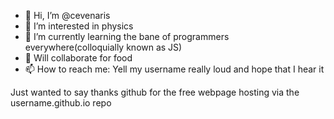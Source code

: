 - 👋 Hi, I’m @cevenaris
- 👀 I’m interested in physics
- 🌱 I’m currently learning the bane of programmers everywhere(colloquially known as JS)
- 💞️ Will collaborate for food 
- 📫 How to reach me: Yell my username really loud and hope that I hear it

Just wanted to say thanks github for the free webpage hosting via the username.github.io repo

<!---
cevenaris/cevenaris is a ✨ special ✨ repository because its `README.md` (this file) appears on your GitHub profile.
You can click the Preview link to take a look at your changes.
--->
